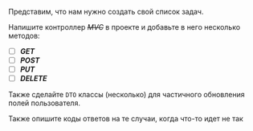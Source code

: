 Представим, что нам нужно создать свой список задач.

Напишите контроллер ~~*MVC*~~ в проекте и добавьте в него несколько методов:

- [ ] ***GET***
- [ ] ***POST***
- [ ] ***PUT***
- [ ] ***DELETE***

Также сделайте `DTO` классы (несколько) для частичного обновления полей пользователя.

Также опишите коды ответов на те случаи, когда что-то идет не так